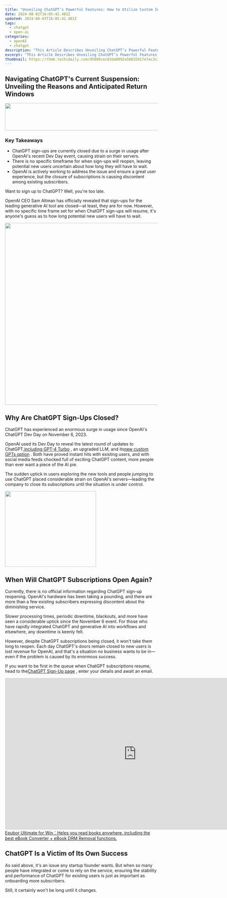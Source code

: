 ```yaml
---
title: "Unveiling ChatGPT’s Powerful Features: How to Utilize Custom Instructions"
date: 2024-08-02T16:05:42.481Z
updated: 2024-08-03T16:05:42.481Z
tags:
  - chatgpt
  - open-ai
categories:
  - openAI
  - chatgpt
description: "This Article Describes Unveiling ChatGPT’s Powerful Features: How to Utilize Custom Instructions"
excerpt: "This Article Describes Unveiling ChatGPT’s Powerful Features: How to Utilize Custom Instructions"
thumbnail: https://thmb.techidaily.com/d5809cec83da0092a50835917e7ac3c3a1061e52f8ccc6c9a1b115c4c6f0d9e6.jpg
---
```


## Navigating ChatGPT's Current Suspension: Unveiling the Reasons and Anticipated Return Windows

<!-- affiliate ads begin -->
<a href="https://united.elfm.net/c/5597632/517826/4704" target="_top" id="517826"><img src="//a.impactradius-go.com/display-ad/4704-517826" border="0" alt="" width="728" height="90"/></a><img height="0" width="0" src="https://united.elfm.net/i/5597632/517826/4704" style="position:absolute;visibility:hidden;" border="0" />
<!-- affiliate ads end -->
### Key Takeaways

* ChatGPT sign-ups are currently closed due to a surge in usage after OpenAI's recent Dev Day event, causing strain on their servers.
* There is no specific timeframe for when sign-ups will reopen, leaving potential new users uncertain about how long they will have to wait.
* OpenAI is actively working to address the issue and ensure a great user experience, but the closure of subscriptions is causing discontent among existing subscribers.

Want to sign up to ChatGPT? Well, you're too late.

 OpenAI CEO Sam Altman has officially revealed that sign-ups for the leading generative AI tool are closed—at least, they are for now. However, with no specific time frame set for when ChatGPT sign-ups will resume, it's anyone's guess as to how long potential new users will have to wait.

<!-- affiliate ads begin -->
<a href="https://appsumo.8odi.net/c/5597632/2082535/7443" target="_top" id="2082535"><img src="//a.impactradius-go.com/display-ad/7443-2082535" border="0" alt="" width="1200" height="600"/></a><img height="0" width="0" src="https://appsumo.8odi.net/i/5597632/2082535/7443" style="position:absolute;visibility:hidden;" border="0" />
<!-- affiliate ads end -->
## Why Are ChatGPT Sign-Ups Closed?

 ChatGPT has experienced an enormous surge in usage since OpenAI's ChatGPT Dev Day on November 6, 2023.

 OpenAI used its Dev Day to reveal the latest round of updates to ChatGPT,[including GPT-4 Turbo](https://www.makeuseof.com/chatgpts-latest-update-explained/) , an upgraded LLM, and its[new custom GPTs option](https://www.makeuseof.com/how-use-create-a-gpt-to-create-a-customized-version-of-chatgpt/) . Both have proved instant hits with existing users, and with social media feeds chocked full of exciting ChatGPT content, more people than ever want a piece of the AI pie.

 The sudden uptick in users exploring the new tools and people jumping to use ChatGPT placed considerable strain on OpenAI's servers—leading the company to close its subscriptions until the situation is under control.

<!-- affiliate ads begin -->
<a href="https://dhgate.sjv.io/c/5597632/1678785/12108" target="_top" id="1678785"><img src="//a.impactradius-go.com/display-ad/12108-1678785" border="0" alt="" width="300" height="250"/></a>
<!-- affiliate ads end -->
## When Will ChatGPT Subscriptions Open Again?

 Currently, there is no official information regarding ChatGPT sign-up reopening. OpenAI's hardware has been taking a pounding, and there are more than a few existing subscribers expressing discontent about the diminishing service.

 Slower processing times, periodic downtime, blackouts, and more have seen a considerable uptick since the November 6 event. For those who have rapidly integrated ChatGPT and generative AI into workflows and elsewhere, any downtime is keenly felt.

 However, despite ChatGPT subscriptions being closed, it won't take them long to reopen. Each day ChatGPT's doors remain closed to new users is lost revenue for OpenAI, and that's a situation no business wants to be in—even if the problem is caused by its enormous success.

 If you want to be first in the queue when ChatGPT subscriptions resume, head to the[ChatGPT Sign-Up page](https://chat.openai.com/auth/login?ref=upstract.com) , enter your details and await an email.

<!-- affiliate ads begin -->
<a href="https://secure.2checkout.com/order/checkout.php?PRODS=4599951&QTY=1&AFFILIATE=108875&CART=1"><iframe width="864" height="500" src="https://www.youtube.com/embed/jVnfr5HudQw" title="The Latest and Easiest Solution to Remove Kindle DRM on Windows (without Degrading)" frameborder="0" allow="accelerometer; autoplay; clipboard-write; encrypted-media; gyroscope; picture-in-picture; web-share" referrerpolicy="strict-origin-when-cross-origin" allowfullscreen></iframe>
Epubor Ultimate for Win：Helps you read books anywhere, including the best eBook Converter + eBook DRM Removal functions.</a>
<!-- affiliate ads end -->
## ChatGPT Is a Victim of Its Own Success

 As said above, it's an issue any startup founder wants. But when so many people have integrated or come to rely on the service, ensuring the stability and performance of ChatGPT for existing users is just as important as onboarding more subscribers.

Still, it certainly won't be long until it changes.


<ins class="adsbygoogle"
     style="display:block"
     data-ad-format="autorelaxed"
     data-ad-client="ca-pub-7571918770474297"
     data-ad-slot="1223367746"></ins>



<ins class="adsbygoogle"
     style="display:block"
     data-ad-client="ca-pub-7571918770474297"
     data-ad-slot="8358498916"
     data-ad-format="auto"
     data-full-width-responsive="true"></ins>
